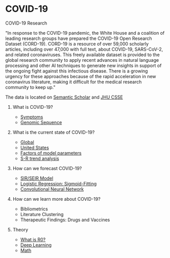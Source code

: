 # COVID-19
COVID-19 Research

"In response to the COVID-19 pandemic, the White House and a coalition of leading research groups have prepared the COVID-19 Open Research Dataset (CORD-19). CORD-19 is a resource of over 59,000 scholarly articles, including over 47,000 with full text, about COVID-19, SARS-CoV-2, and related coronaviruses. This freely available dataset is provided to the global research community to apply recent advances in natural language processing and other AI techniques to generate new insights in support of the ongoing fight against this infectious disease. There is a growing urgency for these approaches because of the rapid acceleration in new coronavirus literature, making it difficult for the medical research community to keep up."

The data is located on [Semantic Scholar](https://www.semanticscholar.org/cord19) and [JHU CSSE](https://github.com/CSSEGISandData/COVID-19)

1. What is COVID-19?
   * [Symptoms](#1)
   * [Genomic Sequence](https://github.com/prettypositron/COVID-19/blob/main/COVID-19%20Genome%20Bioinformatics.ipynb)

2. What is the current state of COVID-19?
   * [Global](#4)
   * [United States](#5)
   * [Factors of model parameters](#6)
   * [S-R trend analysis](#10)

3. How can we forecast COVID-19?
   * [SIR/SEIR Model](https://github.com/prettypositron/COVID-19/blob/main/COVID-19%20SEIR%20Updated.ipynb)
   * [Logistic Regression: Sigmoid-Fitting](https://github.com/prettypositron/COVID-19/blob/main/COVID-19%20EDA%20Sigmoid.ipynb)
   * [Convolutional Neural Network](https://prettypositron.github.io/minimal/COVID-19%20Comparisons.html)

4. How can we learn more about COVID-19?
   * Bibliometrics
   * Literature Clustering
   * Therapeutic Findings: Drugs and Vaccines

5. Theory
   * [What is R0?](https://prettypositron.github.io/minimal/What%20is%20R0.html)
   * [Deep Learning](https://prettypositron.github.io/minimal/2021/deeplearning/)
   * [Math](#11)
